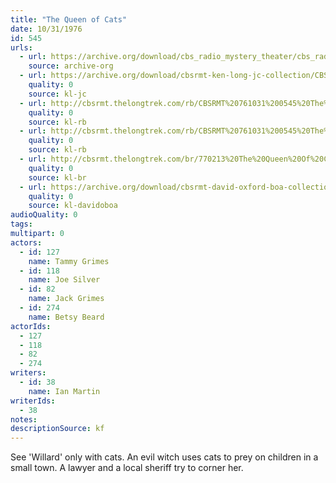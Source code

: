 ```yaml
---
title: "The Queen of Cats"
date: 10/31/1976
id: 545
urls: 
  - url: https://archive.org/download/cbs_radio_mystery_theater/cbs_radio_mystery_theater-0501-0550.zip/cbs_radio_mystery_theater-0501-0550%2Fcbsrmt_0545_the_queen_of_cats.mp3
    source: archive-org
  - url: https://archive.org/download/cbsrmt-ken-long-jc-collection/CBSRMT - 761031 0545 The Queen Of Cats vbr fb2_jc.mp3
    quality: 0
    source: kl-jc
  - url: http://cbsrmt.thelongtrek.com/rb/CBSRMT%20761031%200545%20The%20Queen%20of%20Cats_wuwm.mp3
    quality: 0
    source: kl-rb
  - url: http://cbsrmt.thelongtrek.com/rb/CBSRMT%20761031%200545%20The%20Queen%20of%20Cats_wbbm_rb%20hot.mp3
    quality: 0
    source: kl-rb
  - url: http://cbsrmt.thelongtrek.com/br/770213%20The%20Queen%20Of%20Cats.mp3
    quality: 0
    source: kl-br
  - url: https://archive.org/download/cbsrmt-david-oxford-boa-collection/CBSRMT-761031-0545-The-Queen-of-Cats-(128-44)_WUWM-FM-{BoA}.mp3
    quality: 0
    source: kl-davidoboa
audioQuality: 0
tags: 
multipart: 0
actors:  
  - id: 127
    name: Tammy Grimes  
  - id: 118
    name: Joe Silver  
  - id: 82
    name: Jack Grimes  
  - id: 274
    name: Betsy Beard
actorIds:  
  - 127  
  - 118  
  - 82  
  - 274
writers:  
  - id: 38
    name: Ian Martin
writerIds:  
  - 38
notes: 
descriptionSource: kf
---
```

See 'Willard' only with cats. An evil witch uses cats to prey on children in a small town. A lawyer and a local sheriff try to corner her.